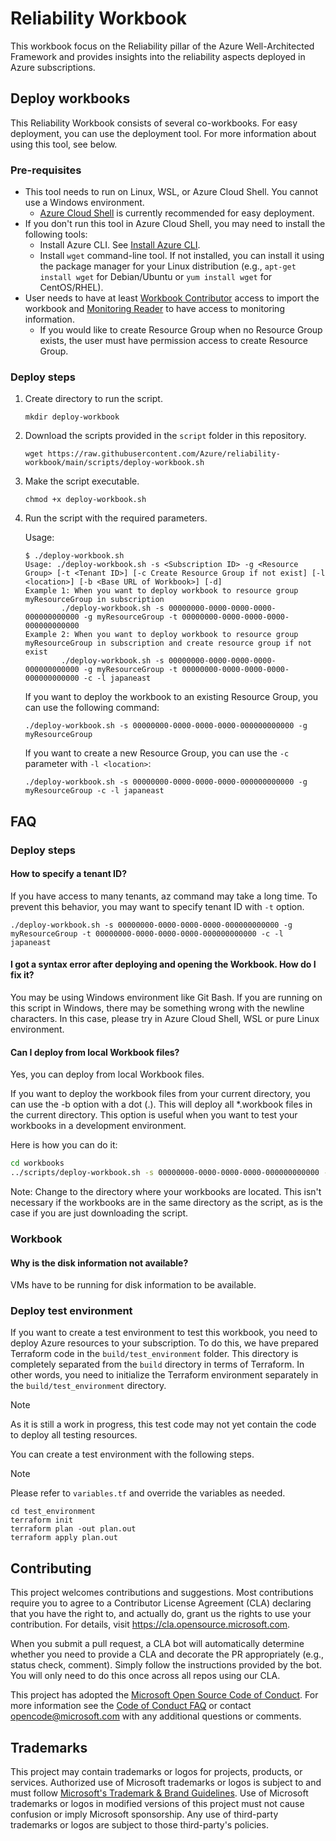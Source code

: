 # Reliability Workbook

This workbook focus on the Reliability pillar of the Azure Well-Architected Framework and provides insights into the reliability aspects deployed in Azure subscriptions.

## Deploy workbooks

This Reliability Workbook consists of several co-workbooks. For easy deployment, you can use the deployment tool. For more information about using this tool, see below.

### Pre-requisites

- This tool needs to run on Linux, WSL, or Azure Cloud Shell. You cannot use a Windows environment.
  - [Azure Cloud Shell](https://learn.microsoft.com/en-us/azure/cloud-shell/quickstart?tabs=azurecli) is currently recommended for easy deployment.
- If you don't run this tool in Azure Cloud Shell, you may need to install the following tools:
  - Install Azure CLI. See [Install Azure CLI](https://docs.microsoft.com/en-us/cli/azure/install-azure-cli?view=azure-cli-latest).
  - Install `wget` command-line tool. If not installed, you can install it using the package manager for your Linux distribution (e.g., `apt-get install wget` for Debian/Ubuntu or `yum install wget` for CentOS/RHEL).
- User needs to have at least [Workbook Contributor](https://docs.microsoft.com/en-us/azure/role-based-access-control/built-in-roles#workbook-contributor) access to import the workbook and [Monitoring Reader](https://docs.microsoft.com/en-us/azure/role-based-access-control/built-in-roles#monitoring-reader) to have access to monitoring information.
  - If you would like to create Resource Group when no Resource Group exists, the user must have permission access to create Resource Group.

### Deploy steps

1. Create directory to run the script.
    ```shell
    mkdir deploy-workbook
    ```
1. Download the scripts provided in the `script` folder in this repository.
    ```shell
    wget https://raw.githubusercontent.com/Azure/reliability-workbook/main/scripts/deploy-workbook.sh
    ```
1. Make the script executable.
    ```shell
    chmod +x deploy-workbook.sh
    ```
1. Run the script with the required parameters.

    Usage:

    ```shell
    $ ./deploy-workbook.sh 
    Usage: ./deploy-workbook.sh -s <Subscription ID> -g <Resource Group> [-t <Tenant ID>] [-c Create Resource Group if not exist] [-l <location>] [-b <Base URL of Workbook>] [-d]
    Example 1: When you want to deploy workbook to resource group myResourceGroup in subscription
            ./deploy-workbook.sh -s 00000000-0000-0000-0000-000000000000 -g myResourceGroup -t 00000000-0000-0000-0000-000000000000
    Example 2: When you want to deploy workbook to resource group myResourceGroup in subscription and create resource group if not exist
            ./deploy-workbook.sh -s 00000000-0000-0000-0000-000000000000 -g myResourceGroup -t 00000000-0000-0000-0000-000000000000 -c -l japaneast
    ```

    If you want to deploy the workbook to an existing Resource Group, you can use the following command:

    ```shell
    ./deploy-workbook.sh -s 00000000-0000-0000-0000-000000000000 -g myResourceGroup
    ```

    If you want to create a new Resource Group, you can use the `-c` parameter with `-l <location>`:  

    ```shell
    ./deploy-workbook.sh -s 00000000-0000-0000-0000-000000000000 -g myResourceGroup -c -l japaneast
    ```

## FAQ

### Deploy steps

#### How to specify a tenant ID?

If you have access to many tenants, az command may take a long time. To prevent this behavior, you may want to specify tenant ID with `-t` option.

```shell
./deploy-workbook.sh -s 00000000-0000-0000-0000-000000000000 -g myResourceGroup -t 00000000-0000-0000-0000-000000000000 -c -l japaneast
```

#### I got a syntax error after deploying and opening the Workbook. How do I fix it?

You may be using Windows environment like Git Bash. If you are running on this script in Windows, there may be something wrong with the newline characters.
In this case, please try in Azure Cloud Shell, WSL or pure Linux environment.

#### Can I deploy from local Workbook files?

Yes, you can deploy from local Workbook files.

If you want to deploy the workbook files from your current directory, you can use the -b option with a dot (.).
This will deploy all *.workbook files in the current directory. This option is useful when you want to test your workbooks in a development environment.

Here is how you can do it:

```bash
cd workbooks
../scripts/deploy-workbook.sh -s 00000000-0000-0000-0000-000000000000 -g myResourceGroup -c -l japaneast -b .
```

Note: Change to the directory where your workbooks are located. This isn't necessary if the workbooks are in the same directory as the script, as is the case if you are just downloading the script.

### Workbook

#### Why is the disk information not available?

VMs have to be running for disk information to be available.

### Deploy test environment

If you want to create a test environment to test this workbook, you need to deploy Azure resources to your subscription.
To do this, we have prepared Terraform code in the `build/test_environment` folder.
This directory is completely separated from the `build` directory in terms of Terraform.
In other words, you need to initialize the Terraform environment separately in the `build/test_environment` directory.

> [!NOTE]
> As it is still a work in progress, this test code may not yet contain the code to deploy all testing resources.

You can create a test environment with the following steps.

> [!NOTE]
> Please refer to `variables.tf` and override the variables as needed.

```shell
cd test_environment
terraform init
terraform plan -out plan.out
terraform apply plan.out
```


## Contributing

This project welcomes contributions and suggestions.  Most contributions require you to agree to a
Contributor License Agreement (CLA) declaring that you have the right to, and actually do, grant us
the rights to use your contribution. For details, visit https://cla.opensource.microsoft.com.

When you submit a pull request, a CLA bot will automatically determine whether you need to provide
a CLA and decorate the PR appropriately (e.g., status check, comment). Simply follow the instructions
provided by the bot. You will only need to do this once across all repos using our CLA.

This project has adopted the [Microsoft Open Source Code of Conduct](https://opensource.microsoft.com/codeofconduct/).
For more information see the [Code of Conduct FAQ](https://opensource.microsoft.com/codeofconduct/faq/) or
contact [opencode@microsoft.com](mailto:opencode@microsoft.com) with any additional questions or comments.

## Trademarks

This project may contain trademarks or logos for projects, products, or services. Authorized use of Microsoft 
trademarks or logos is subject to and must follow 
[Microsoft's Trademark & Brand Guidelines](https://www.microsoft.com/en-us/legal/intellectualproperty/trademarks/usage/general).
Use of Microsoft trademarks or logos in modified versions of this project must not cause confusion or imply Microsoft sponsorship.
Any use of third-party trademarks or logos are subject to those third-party's policies.
